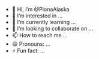 - 👋 Hi, I’m @PionaAlaska
- 👀 I’m interested in ...
- 🌱 I’m currently learning ...
- 💞️ I’m looking to collaborate on ...
- 📫 How to reach me ...
- 😄 Pronouns: ...
- ⚡ Fun fact: ...

<!---
PionaAlaska/PionaAlaska is a ✨ special ✨ repository because its `README.md` (this file) appears on your GitHub profile.
You can click the Preview link to take a look at your changes.
--->
